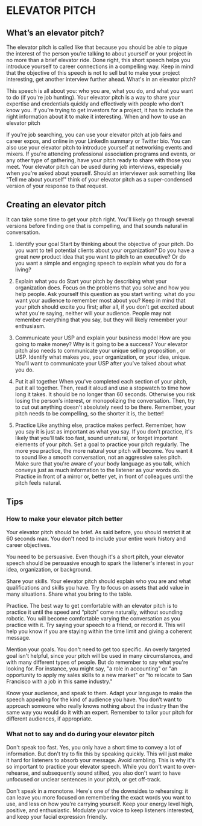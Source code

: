 # ELEVATOR PITCH  
  
  
## What’s an elevator pitch?  

The elevator pitch is called like that because you should be able to pique the interest of the person you’re talking to about yourself or your project in no more than a brief elevator ride. Done right, this short speech helps you introduce yourself to career connections in a compelling way.
Keep in mind that the objective of this speech is not to sell but to make your project interesting, get another interview further ahead.
What's in an elevator pitch?

This speech is all about you: who you are, what you do, and what you want to do (if you're job hunting).
Your elevator pitch is a way to share your expertise and credentials quickly and effectively with people who don't know you.
If you’re trying to get investors for a project, it has to include the right information about it to make it interesting.
When and how to use an elevator pitch

If you're job searching, you can use your elevator pitch at job fairs and career expos, and online in your LinkedIn summary or Twitter bio.
You can also use your elevator pitch to introduce yourself at networking events and mixers. If you're attending professional association programs and events, or any other type of gathering, have your pitch ready to share with those you meet.
Your elevator pitch can be used during job interviews, especially when you're asked about yourself. Should an interviewer ask something like "Tell me about yourself" think of your elevator pitch as a super-condensed version of your response to that request.
 
 
## Creating an elevator pitch  

It can take some time to get your pitch right. You'll likely go through several versions before finding one that is compelling, and that sounds natural in conversation.  

1. Identify your goal
Start by thinking about the objective of your pitch.
Do you want to tell potential clients about your organization? Do you have a great new product idea that you want to pitch to an executive? Or do you want a simple and engaging speech to explain what you do for a living?  

2. Explain what you do
Start your pitch by describing what your organization does. Focus on the problems that you solve and how you help people. 
Ask yourself this question as you start writing: what do you want your audience to remember most about you?
Keep in mind that your pitch should excite you first; after all, if you don't get excited about what you're saying, neither will your audience. People may not remember everything that you say, but they will likely remember your enthusiasm.  

3. Communicate your USP and explain your business model
How are you going to make money?
Why is it going to be a success?
Your elevator pitch also needs to communicate your unique selling proposition , or USP.
Identify what makes you, your organization, or your idea, unique. You'll want to communicate your USP after you've talked about what you do.  

4. Put it all together
When you've completed each section of your pitch, put it all together.
Then, read it aloud and use a stopwatch to time how long it takes. It should be no longer than 60 seconds. Otherwise you risk losing the person's interest, or monopolizing the conversation.
Then, try to cut out anything doesn't absolutely need to be there. Remember, your pitch needs to be compelling, so the shorter it is, the better!  

5. Practice
Like anything else, practice makes perfect. Remember, how you say it is just as important as what you say. If you don't practice, it's likely that you'll talk too fast, sound unnatural, or forget important elements of your pitch.
Set a goal to practice your pitch regularly. The more you practice, the more natural your pitch will become. You want it to sound like a smooth conversation, not an aggressive sales pitch.
Make sure that you're aware of your body language  as you talk, which conveys just as much information to the listener as your words do. Practice in front of a mirror or, better yet, in front of colleagues until the pitch feels natural.
 

## Tips  

### How to make your elevator pitch better  
  
  

Your elevator pitch should be brief. As said before, you should restrict it at 60 seconds max. You don't need to include your entire work history and career objectives.  

You need to be persuasive. Even though it's a short pitch, your elevator speech should be persuasive enough to spark the listener's interest in your idea, organization, or background.  

Share your skills. Your elevator pitch should explain who you are and what qualifications and skills you have. Try to focus on assets that add value in many situations. Share what you bring to the table.   

Practice. The best way to get comfortable with an elevator pitch is to practice it until the speed and “pitch” come naturally, without sounding robotic. You will become comfortable varying the conversation as you practice with it. Try saying your speech to a friend, or record it. This will help you know if you are staying within the time limit and giving a coherent message.   

Mention your goals. You don't need to get too specific. An overly targeted goal isn't helpful, since your pitch will be used in many circumstances, and with many different types of people. But do remember to say what you're looking for. For instance, you might say, "a role in accounting" or "an opportunity to apply my sales skills to a new market" or "to relocate to San Francisco with a job in this same industry."   

Know your audience, and speak to them. Adapt your language to make the speech appealing for the kind of audience you have. You don’t want to approach someone who really knows nothing about the industry than the same way you would do it with an expert. Remember to tailor your pitch for different audiences, if appropriate.  

### What not to say and do during your elevator pitch

Don't speak too fast. Yes, you only have a short time to convey a lot of information. But don't try to fix this by speaking quickly. This will just make it hard for listeners to absorb your message.
Avoid rambling. This is why it's so important to practice your elevator speech.
While you don't want to over-rehearse, and subsequently sound stilted, you also don't want to have unfocused or unclear sentences in your pitch, or get off-track. 
 
Don't speak in a monotone. Here's one of the downsides to rehearsing: it can leave you more focused on remembering the exact words you want to use, and less on how you're carrying yourself. Keep your energy level high, positive, and enthusiastic. Modulate your voice to keep listeners interested, and keep your facial expression friendly. 
